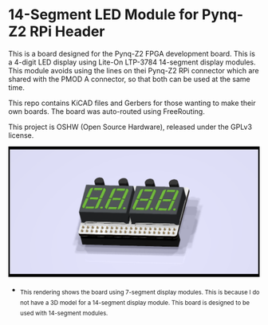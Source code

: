 # 14-Segment LED Module for Pynq-Z2 RPi Header 

This is a board designed for the Pynq-Z2 FPGA development board.  This is a
4-digit LED display using Lite-On LTP-3784 14-segment display modules.  This
module avoids using the lines on thei Pynq-Z2 RPi connector which are shared
with the PMOD A connector, so that both can be used at the same time.

This repo contains KiCAD files and Gerbers for those wanting to make their
own boards.  The board was auto-routed using FreeRouting.

This project is OSHW (Open Source Hardware), released under the GPLv3 license.

![led_module.png](led_module.png)

* <sub>This rendering shows the board using 7-segment display modules.  This
is because I do not have a 3D model for a 14-segment display module.  This
board is designed to be used with 14-segment modules.</sub>

